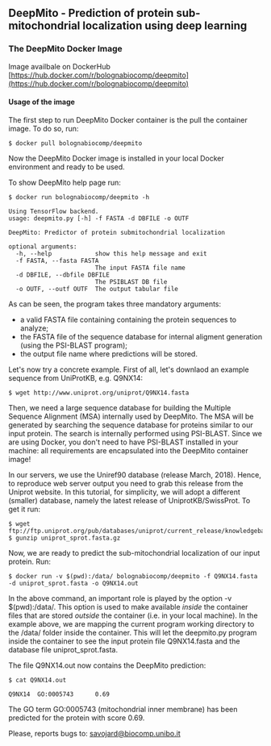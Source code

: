 ## DeepMito - Prediction of protein sub-mitochondrial localization using deep learning

### The DeepMito Docker Image

Image availbale on DockerHub [https://hub.docker.com/r/bolognabiocomp/deepmito](https://hub.docker.com/r/bolognabiocomp/deepmito)

#### Usage of the image

The first step to run DeepMito Docker container is the pull the container image. To do so, run:

```
$ docker pull bolognabiocomp/deepmito
```

Now the DeepMito Docker image is installed in your local Docker environment and ready to be used.

To show DeepMito help page run:

```
$ docker run bolognabiocomp/deepmito -h

Using TensorFlow backend.
usage: deepmito.py [-h] -f FASTA -d DBFILE -o OUTF

DeepMito: Predictor of protein submitochondrial localization

optional arguments:
  -h, --help            show this help message and exit
  -f FASTA, --fasta FASTA
                        The input FASTA file name
  -d DBFILE, --dbfile DBFILE
                        The PSIBLAST DB file
  -o OUTF, --outf OUTF  The output tabular file
```
As can be seen, the program takes three mandatory arguments:

- a valid FASTA file containing containing the protein sequences to analyze;
- the FASTA file of the sequence database for internal aligment generation (using the PSI-BLAST program);
- the output file name where predictions will be stored.

Let's now try a concrete example. First of all, let's downlaod an example sequence from UniProtKB, e.g. Q9NX14:

```
$ wget http://www.uniprot.org/uniprot/Q9NX14.fasta
```

Then, we need a large sequence database for building the Multiple Sequence Alignment (MSA) internally used by DeepMito. The MSA will be generated by searching the sequence database for proteins similar to our input protein. The search is internally performed using PSI-BLAST. Since we are using Docker, you don't need to have PSI-BLAST installed in your machine: all requirements are encapsulated into the DeepMito container image!

In our servers, we use the Uniref90 database (release March, 2018). Hence, to reproduce web server output you need to grab this release from the Uniprot website. In this tutorial, for simplicity, we will adopt a different (smaller) database, namely the latest release of UniprotKB/SwissProt. To get it run:

```
$ wget ftp://ftp.uniprot.org/pub/databases/uniprot/current_release/knowledgebase/complete/uniprot_sprot.fasta.gz
$ gunzip uniprot_sprot.fasta.gz
```

Now, we are ready to predict the sub-mitochondrial localization of our input protein. Run:

```
$ docker run -v $(pwd):/data/ bolognabiocomp/deepmito -f Q9NX14.fasta -d uniprot_sprot.fasta -o Q9NX14.out
```

In the above command, an important role is played by the option -v $(pwd):/data/. This option is used to make available *inside* the container files that are stored *outside* the container (i.e. in your local machine). In the example above, we are mapping the current program working directory to the /data/ folder inside the container. This will let the deepmito.py program inside the container to see the input protein file Q9NX14.fasta and the database file uniprot_sprot.fasta.

The file Q9NX14.out now contains the DeepMito prediction:

```
$ cat Q9NX14.out

Q9NX14  GO:0005743      0.69
```

The GO term GO:0005743 (mitochondrial inner membrane) has been predicted for the protein with score 0.69.

Please, reports bugs to: savojard@biocomp.unibo.it
